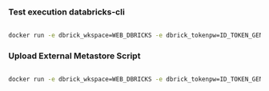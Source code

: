 ### Test execution databricks-cli 
```bash

docker run -e dbrick_wkspace=WEB_DBRICKS -e dbrick_tokenpw=ID_TOKEN_GENERADO_DBRICKS -it dbrickscli databricks fs ls

```

### Upload External Metastore Script
```bash

docker run -e dbrick_wkspace=WEB_DBRICKS -e dbrick_tokenpw=ID_TOKEN_GENERADO_DBRICKS -it dbrickscli databricks fs cp /userdbks/external_metastore.sh dbfs:/databricks/init/external_metastore.sh

```